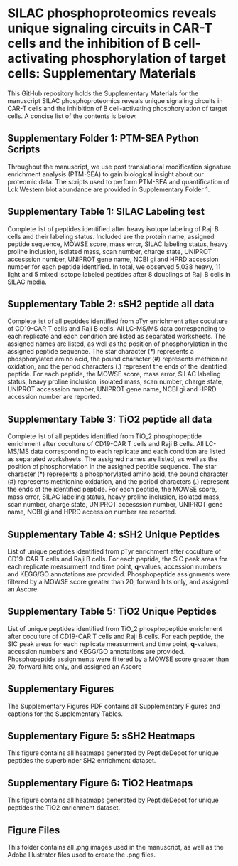 # SILAC phosphoproteomics reveals unique signaling circuits in CAR-T cells and the inhibition of B cell-activating phosphorylation of target cells: Supplementary Materials

This GitHub repository holds the Supplementary Materials for the manuscript SILAC phosphoproteomics reveals unique signaling circuits in CAR-T cells and the inhibition of B cell-activating phosphorylation of target cells. A concise list of the contents is below.

## Supplementary Folder 1: PTM-SEA Python Scripts

Throughout the manuscript, we use post translational modification signature enrichment analysis (PTM-SEA) to gain biological insight about our proteomic data. The scripts used to perform PTM-SEA and quantification of Lck Western blot abundance are provided in Supplementary Folder 1.

## Supplementary Table 1: SILAC Labeling test

Complete list of peptides identified after heavy isotope labeling of Raji B cells and their labeling status. Included are the protein name, assigned peptide sequence, MOWSE score, mass error, SILAC labeling status, heavy proline inclusion, isolated mass, scan number, charge state, UNIPROT accesssion number, UNIPROT gene name, NCBI gi and HPRD accession number for each peptide identified. In total, we observed 5,038 heavy, 11 light and 5 mixed isotope labeled peptides after 8 doublings of Raji B cells in SILAC media.

## Supplementary Table 2: sSH2 peptide all data

Complete list of all peptides identified from pTyr enrichment after coculture of CD19-CAR T cells and Raji B cells. All LC-MS/MS data corresponding to each replicate and each condition are listed as separated worksheets. The assigned names are listed, as well as the position of phosphorylation in the assigned peptide sequence. The star character (\*) represents a phosphorylated amino acid, the pound character (\#) represents methionine oxidation, and the period characters (.) represent the ends of the identified peptide. For each peptide, the MOWSE score, mass error, SILAC labeling status, heavy proline inclusion, isolated mass, scan number, charge state, UNIPROT accesssion number, UNIPROT gene name, NCBI gi and HPRD accession number are reported.

## Supplementary Table 3: TiO2 peptide all data

Complete list of all peptides identified from TiO_2 phosphopeptide enrichment after coculture of CD19-CAR T cells and Raji B cells. All LC-MS/MS data corresponding to each replicate and each condition are listed as separated worksheets. The assigned names are listed, as well as the position of phosphorylation in the assigned peptide sequence. The star character (\*) represents a phosphorylated amino acid, the pound character (\#) represents methionine oxidation, and the period characters (.) represent the ends of the identified peptide. For each peptide, the MOWSE score, mass error, SILAC labeling status, heavy proline inclusion, isolated mass, scan number, charge state, UNIPROT accesssion number, UNIPROT gene name, NCBI gi and HPRD accession number are reported.

## Supplementary Table 4: sSH2 Unique Peptides

List of unique peptides identified from pTyr enrichment after coculture of CD19-CAR T cells and Raji B cells. For each peptide, the SIC peak areas for each replicate measurment and time point, **q**-values, accession numbers and KEGG/GO annotations are provided. Phosphopeptide assignments were filtered by a MOWSE score greater than 20, forward hits only, and assigned an Ascore.

## Supplementary Table 5: TiO2 Unique Peptides

List of unique peptides identified from TiO_2 phosphopeptide enrichment after coculture of CD19-CAR T cells and Raji B cells. For each peptide, the SIC peak areas for each replicate measurment and time point, **q**-values, accession numbers and KEGG/GO annotations are provided. Phosphopeptide assignments were filtered by a MOWSE score greater than 20, forward hits only, and assigned an Ascore

## Supplementary Figures

The Supplementary Figures PDF contains all Supplementary Figures and captions for the Supplementary Tables.

## Supplementary Figure 5: sSH2 Heatmaps

This figure contains all heatmaps generated by PeptideDepot for unique peptides the superbinder SH2 enrichment dataset.

## Supplementary Figure 6: TiO2 Heatmaps

This figure contains all heatmaps generated by PeptideDepot for unique peptides the TiO2 enrichment dataset.

## Figure Files

This folder contains all .png images used in the manuscript, as well as the Adobe Illustrator files used to create the .png files.

